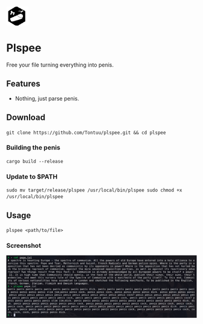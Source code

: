 ![icon](https://github.com/Tontuu/plspee/blob/main/assets/icons/plspee.png?raw=true)

# Plspee

Free your file turning everything into penis.

## Features

- Nothing, just parse penis.

## Download

`
git clone https://github.com/Tontuu/plspee.git && cd plspee
`
### Building the penis
`
cargo build --release
`

### Update to $PATH
`
sudo mv target/release/plspee /usr/local/bin/plspee
sudo chmod +x /usr/local/bin/plspee
`


## Usage

`
plspee <path/to/file>
`


### Screenshot
<img src="https://github.com/Tontuu/plspee/blob/main/assets/screenshots/plspee_screenshot.png?raw=true">
